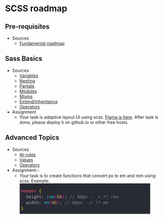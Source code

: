 # SCSS roadmap

## Pre-requisites

* Sources
    - [Fundamental roadmap](https://gitlab.udevs.io/Frontend/frontend-roadmap/fundamental-roadmap/-/blob/master/README.md)

## Sass Basics
* Sources
    - [Variables](https://sass-lang.com/documentation/variables)
    - [Nesting](https://www.youtube.com/watch?v=8VAcFxGezjM)
    - [Partials](https://www.youtube.com/watch?v=rB_DbuFCq_w)
    - [Modules](https://sass-lang.com/documentation/at-rules)
    - [Mixins](https://www.youtube.com/watch?v=atd7x0PKV14)
    - [Extend/Inheritance](https://www.youtube.com/watch?v=CWf3kilG9-Y)
    - [Operators](https://sass-lang.com/documentation/operators)
* Assignment
    - Your task is adaptive layout UI using scss. [Figma is here](https://www.figma.com/file/8oy9AQPOMTjZqI1LqDXher/Untitled?node-id=1%3A358). After task is done, please deploy it on github.io or other free hosts.
## Advanced Topics
* Sources
    - [At-rules](https://sass-lang.com/documentation/at-rules)
    - [Values](https://sass-lang.com/documentation/values)
    - [Operators](https://sass-lang.com/documentation/operators)
* Assignment💥
    - Your task is to create functions that convert px to em and rem using scss. Example:
    ![alt text](./assets/home-work-sass.png "calculator in use")
